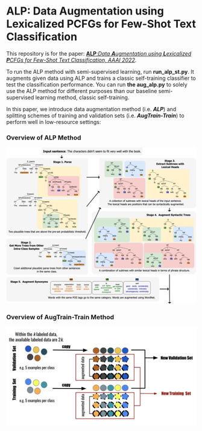 # ALP: Data Augmentation using Lexicalized PCFGs for Few-Shot Text Classification

This repository is for the paper: [**ALP**:_Data **A**ugmentation using **L**exicalized **P**CFGs for Few-Shot Text Classification, AAAI 2022_](https://arxiv.org/abs/2112.11916).

To run the ALP method with semi-supervised learning, run **run_alp_st.py**. It augments given data using ALP and trains a classic self-training classifier to test the classification performance. You can run **the aug_alp.py** to solely use the ALP method for different purposes than our baseline semi-supervised learning method, classic self-training.

In this paper, we introduce data augmentation method (i.e. _**ALP**_) and splitting schemes of training and validation sets (i.e. _**AugTrain-Train**_) to perform well in low-resource settings:



### Overview of ALP Method
<img width="850" alt="ALP" src="ALP.png">




### Overview of AugTrain-Train Method
<img width="600" alt="augTrain-TrainM" src="AugTrain-Train.png">
